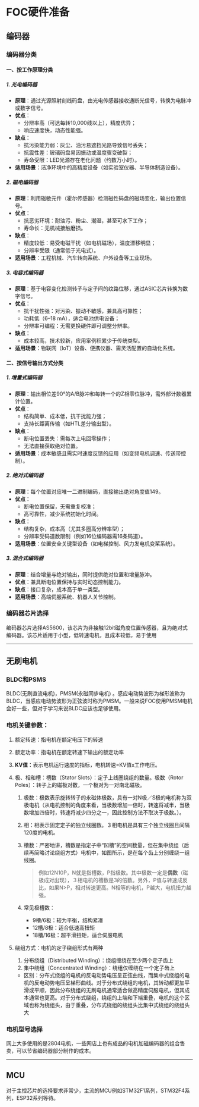 # FOC硬件准备

## 编码器

### 编码器分类

#### 一、按工作原理分类

##### 1. **光电编码器**

- **原理**：通过光源照射刻线码盘，由光电传感器接收通断光信号，转换为电脉冲或数字信号。
- **优点**：
  - 分辨率高（可达每转10,000线以上），精度优异；
  - 响应速度快，动态性能强。
- **缺点**：
  - 抗污染能力弱：灰尘、油污易遮挡光路导致信号丢失；
  - 抗震性差：玻璃码盘易因振动或温度骤变破裂；
  - 寿命受限：LED光源存在老化问题（约数万小时）。
- **适用场景**：洁净环境中的高精度设备（如实验室仪器、半导体制造设备）。
##### 2. **磁电编码器**

- **原理**：利用磁敏元件（霍尔传感器）检测磁性码盘的磁场变化，输出位置信号。
- **优点**：
  - 抗恶劣环境：耐油污、粉尘、潮湿，甚至可水下工作；
  - 寿命长：无机械接触磨损。
- **缺点**：
  - 精度较低：易受电磁干扰（如电机磁场），温度漂移明显；
  - 分辨率受限（通常低于光电式）。
- **适用场景**：工程机械、汽车转向系统、户外设备等工业现场。

##### 3. **电容式编码器**

- **原理**：基于电容变化检测转子与定子间的纹路位移，通过ASIC芯片转换为数字信号。
- **优点**：
  - 抗干扰性强：对污染、振动不敏感，兼具高可靠性；
  - 功耗低（6–18 mA），适合电池供电设备；
  - 分辨率可编程：无需更换硬件即可调整分辨率。
- **缺点**：
  - 成本较高，技术较新，应用案例积累少于传统类型。
- **适用场景**：物联网（IoT）设备、便携仪器、需灵活配置的自动化系统。

#### 二、按信号输出方式分类

##### 1. 增量式编码器

- **原理**：输出相位差90°的A/B脉冲和每转一个的Z相零位脉冲，需外部计数器累计位置。
- **优点**：
  - 结构简单、成本低，抗干扰能力强；
  - 支持长距离传输（如HTL差分输出型）。
- **缺点**：
  - 断电位置丢失：需每次上电回零操作；
  - 无法直接获取绝对位置。
- **适用场景**：成本敏感且需实时速度反馈的应用（如变频电机调速、传送带控制）。

##### 2. 绝对式编码器

- **原理**：每个位置对应唯一二进制编码，直接输出绝对角度值149。
- **优点**：
  - 断电位置保留，无需重复校准；
  - 高可靠性，减少系统初始化时间。
- **缺点**：
  - 结构复杂，成本高（尤其多圈高分辨率型）；
  - 分辨率受码道数限制（例如16位编码器需16条码道）。
- **适用场景**：位置安全关键型设备（如电梯控制、风力发电机变桨系统）。

##### 3. 混合式编码器

- **原理**：结合增量与绝对输出，同时提供绝对位置和增量脉冲。
- **优点**：兼具断电位置保持与实时动态控制能力。
- **缺点**：接口复杂，成本高于单一类型。
- **适用场景**：高端伺服系统、机器人关节控制。

### 编码器芯片选择

编码器芯片选择AS5600，该芯片为非接触12bit磁角度位置传感器，且为绝对式编码器。该芯片适用于小型，低转速电机，且成本较低，易于使用

---

## 无刷电机

### BLDC和PSMS

BLDC(无刷直流电机)，PMSM(永磁同步电机) 。感应电动势波形为梯形波称为BLDC，当感应电动势波形为正弦波时称为PMSM。一般来说FOC使用PMSM电机会好一些，但对于学习来说BLDC应该也足够使用。

### 电机关键参数：

1. 额定转速：指电机在额定电压下的转速

2. 额定功率：指电机在额定转速下输出的额定功率

3. **KV值**：表示电机运行速度的指标，电机转速=KV值x工作电压。

4. 极、相和槽：槽数（Stator Slots）：定子上线圈绕组的数量。极数（Rotor Poles）：转子上的磁极对数，一个极对为一对南北磁极。

   1. 极数：极数表示旋转转子的永磁体极数，具有一对N极／S极的电机称为双极电机（从电机控制的角度来看，当极数增加一倍时，转速将减半，当极数增加四倍时，转速将减少四分之一，因此控制方法不取决于极数。）。

   2. 相：相表示固定定子的独立线圈数。３相电机是具有三个独立线圈且间隔120度的电机。

   3. 槽数：严密地讲，槽数是指定子中“凹槽”的空间数量，但在集中绕组（后续再简略讨论绕组方式）电机中，如图所示，是在每个齿上分别缠绕一组线圈。

      > 例如12N10P，N就是指槽数，P指极数。其中极数一定是**偶数**（磁极成对出现），３相电机的槽数是3的倍数。另外，P值与转速成反比，如果N>P，相对转速更高。N相等的电机，P越大，电机扭力越强。

   4. 常见极槽数：

      - 9槽/6极：较为平衡，结构紧凑
      - 12槽/8极：适合低速高扭矩
      - 18槽/16极：超平滑扭矩，适合伺服电机

5. 绕组方式：电机的定子绕组形式有两种

   1. 分布绕组（Distributed Winding）：绕组缠绕在至少两个定子齿上
   2. 集中绕组（Concentrated Winding）：绕组仅缠绕在一个定子齿上

   - 区别：分布式绕组的电机的反电动势电压呈正弦曲线，而集中式绕组的电机的反电动势电压呈梯形曲线。对于分布式绕组的电机，其转动都更加平滑或平顺，因此分布绕组的无刷电机通常适合做高精度伺服电机，但其成本通常也更高。对于分布式绕组，绕组的上端和下端重叠，电机的这个区域也称为绕组头，由于重叠，分布式绕组的绕组头比集中式绕组的绕组头大

### 电机型号选择

网上大多使用的是2804电机，一些网店上也有成品的电机加磁编码器的组合售卖，可以节省编码器部分制作的成本。

---

## MCU

对于主控芯片的选择要求非常少，主流的MCU例如STM32F1系列，STM32F4系列，ESP32系列等待。
